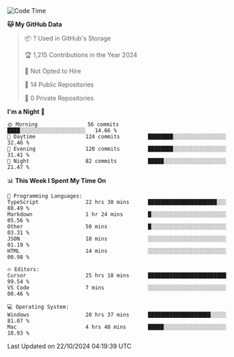 <!--START_SECTION:waka-->
![Code Time](http://img.shields.io/badge/Code%20Time-6%2C255%20hrs%2040%20mins-blue)

**🐱 My GitHub Data** 

> 📦 ? Used in GitHub's Storage 
 > 
> 🏆 1,215 Contributions in the Year 2024
 > 
> 🚫 Not Opted to Hire
 > 
> 📜 14 Public Repositories 
 > 
> 🔑 0 Private Repositories 
 > 
**I'm a Night 🦉** 

```text
🌞 Morning                56 commits          ████░░░░░░░░░░░░░░░░░░░░░   14.66 % 
🌆 Daytime                124 commits         ████████░░░░░░░░░░░░░░░░░   32.46 % 
🌃 Evening                120 commits         ████████░░░░░░░░░░░░░░░░░   31.41 % 
🌙 Night                  82 commits          █████░░░░░░░░░░░░░░░░░░░░   21.47 % 
```


📊 **This Week I Spent My Time On** 

```text
💬 Programming Languages: 
TypeScript               22 hrs 30 mins      ██████████████████████░░░   88.49 % 
Markdown                 1 hr 24 mins        █░░░░░░░░░░░░░░░░░░░░░░░░   05.56 % 
Other                    50 mins             █░░░░░░░░░░░░░░░░░░░░░░░░   03.31 % 
JSON                     18 mins             ░░░░░░░░░░░░░░░░░░░░░░░░░   01.19 % 
HTML                     14 mins             ░░░░░░░░░░░░░░░░░░░░░░░░░   00.98 % 

🔥 Editors: 
Cursor                   25 hrs 18 mins      █████████████████████████   99.54 % 
VS Code                  7 mins              ░░░░░░░░░░░░░░░░░░░░░░░░░   00.46 % 

💻 Operating System: 
Windows                  20 hrs 37 mins      ████████████████████░░░░░   81.07 % 
Mac                      4 hrs 48 mins       █████░░░░░░░░░░░░░░░░░░░░   18.93 % 
```


 Last Updated on 22/10/2024 04:19:39 UTC
<!--END_SECTION:waka-->

